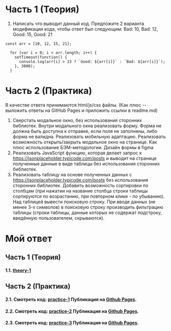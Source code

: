 Часть 1 (Теория)
===

1. Написать что выводит данный код. Предложите 2 варианта модификации кода, чтобы ответ был следующим: Bad: 10, Bad: 12, Good: 15, Good: 21

```
const arr = [10, 12, 15, 21];

  for (var i = 0; i < arr.length; i++) {
    setTimeout(function() {
      console.log(arr[i] > 13 ? `Good: ${arr[i]}` : `Bad: ${arr[i]}`);
    }, 3000);
  }
```

Часть 2 (Практика)
===
В качестве ответа принимаются html/js/css файлы. (Как плюс -- выложить ответы на GitHub Pages и приложить ссылки в readme.md)

1. Сверстать модальное окно, без использования сторонних библиотек. Внутри модального окна реализовать форму. Форма не должна быть доступна к отправке, если поля не заполнены, либо форма не валидна. Реализовать мобильную адаптацию. Реализовать возможность открыть/закрыть модальное окно на странице. Как плюс использование БЭМ-методологии. Дизайн формы в figma
2. Реализовать JavaScript функцию, которая делает запрос к https://jsonplaceholder.typicode.com/posts и выводит на странице полученные данные в виде таблицы без использования сторонних библиотек. 
3. Реализовать таблицу на основе полученных данных с https://jsonplaceholder.typicode.com/posts без использования сторонних библиотек. Добавить возможность сортировки по столбцам (при нажатии на название столбца строки таблицы сортируются по возрастанию, при повторном клике - по убыванию). Над таблицей вывести поисковую строку. При вводе данных (не менее 3-х символов) в поисковую строку производить фильтрацию таблицы (строки таблицы, данные которых не содержат подстроку, введённую пользователем, скрываются).


# Мой ответ

## Часть 1 (Теория)

#### 1.1. [theory-1](./theory-1/)  

## Часть 2 (Практика)

#### 2.1. Смотреть код: [practice-1](./practice-1/)  Публикация на [Github Pages](https://nagraiv.github.io/UniBase-practice1/).

#### 2.2. Смотреть код: [practice-2](./practice-2-3/practice-2.html)  Публикация на [Github Pages](https://nagraiv.github.io/UniBase-testTask/).

#### 2.3. Смотреть код: [practice-3](./practice-2-3/)  Публикация на [Github Pages](https://nagraiv.github.io/UniBase-practice2-3/).


